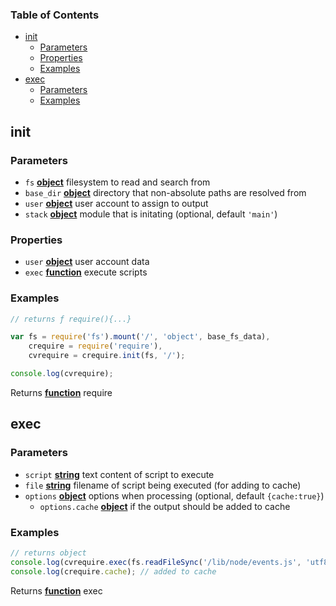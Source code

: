<!-- Generated by documentation.js. Update this documentation by updating the source code. -->

### Table of Contents

-   [init][1]
    -   [Parameters][2]
    -   [Properties][3]
    -   [Examples][4]
-   [exec][5]
    -   [Parameters][6]
    -   [Examples][7]

## init

### Parameters

-   `fs` **[object][8]** filesystem to read and search from
-   `base_dir` **[object][8]** directory that non-absolute paths are resolved from
-   `user` **[object][8]** user account to assign to output
-   `stack` **[object][8]** module that is initating (optional, default `'main'`)

### Properties

-   `user` **[object][8]** user account data
-   `exec` **[function][9]** execute scripts

### Examples

```javascript
// returns ƒ require(){...}

var fs = require('fs').mount('/', 'object', base_fs_data),
	crequire = require('require'),
	cvrequire = crequire.init(fs, '/');

console.log(cvrequire);
```

Returns **[function][9]** require

## exec

### Parameters

-   `script` **[string][10]** text content of script to execute
-   `file` **[string][10]** filename of script being executed (for adding to cache)
-   `options` **[object][8]** options when processing (optional, default `{cache:true}`)
    -   `options.cache` **[object][8]** if the output should be added to cache

### Examples

```javascript
// returns object
console.log(cvrequire.exec(fs.readFileSync('/lib/node/events.js', 'utf8'), 'events'));
console.log(crequire.cache); // added to cache
```

Returns **[function][9]** exec

[1]: #init

[2]: #parameters

[3]: #properties

[4]: #examples

[5]: #exec

[6]: #parameters-1

[7]: #examples-1

[8]: https://developer.mozilla.org/docs/Web/JavaScript/Reference/Global_Objects/Object

[9]: https://developer.mozilla.org/docs/Web/JavaScript/Reference/Statements/function

[10]: https://developer.mozilla.org/docs/Web/JavaScript/Reference/Global_Objects/String
